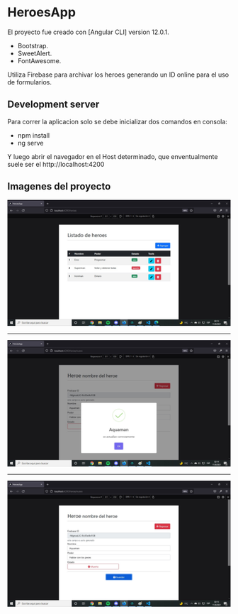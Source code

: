 # HeroesApp

El proyecto fue creado con [Angular CLI] version 12.0.1.

<ul>
 <li>Bootstrap.</li>
 <li>SweetAlert.</li>
 <li>FontAwesome.</li>
</ul>
Utiliza Firebase para archivar los heroes generando un ID online para el uso de formularios.

## Development server

Para correr la aplicacion solo se debe inicializar dos comandos en consola:
<ul> 
<li> npm install</li> 
<li> ng serve</li> 
</ul>
Y luego abrir el navegador en el Host determinado, que enventualmente suele ser el http://localhost:4200

## Imagenes del proyecto

<img src="imagen proyecto1.jpg" alt="Imagen proyecyo1"/>
<hr>
<img src="imagen proyecto2.jpg" alt="Imagen proyecyo1"/>
<hr>
<img src="imagen proyecto3.jpg" alt="Imagen proyecyo1"/>
